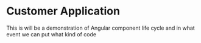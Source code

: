 # Customer Application

This is will be a demonstration of Angular component life cycle and in what event we can put
what kind of code
